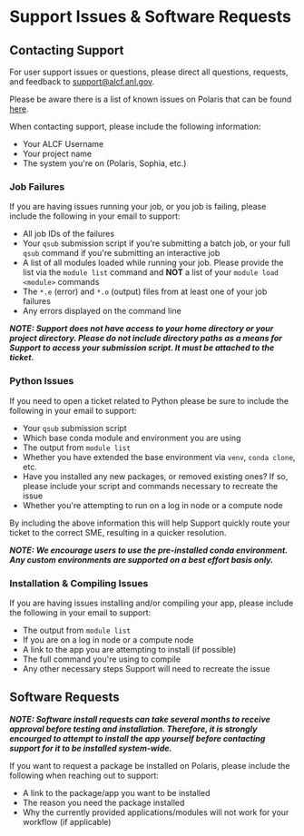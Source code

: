 # Support Issues & Software Requests

## Contacting Support

For user support issues or questions, please direct all questions, requests, and feedback to [support@alcf.anl.gov](mailto:support@alcf.anl.gov).

Please be aware there is a list of known issues on Polaris that can be found [here](./known-issues.md).

When contacting support, please include the following information:
* Your ALCF Username
* Your project name
* The system you're on (Polaris, Sophia, etc.)

### Job Failures

If you are having issues running your job, or you job is failing, please include the following in your email to support:
* All job IDs of the failures
* Your `qsub` submission script if you're submitting a batch job, or your full `qsub` command if you're submitting an interactive job
* A list of all modules loaded while running your job. Please provide the list via the `module list` command and **NOT** a list of your `module load <module>` commands
* The `*.e` (error) and `*.o` (output) files from at least one of your job failures
* Any errors displayed on the command line

***NOTE: Support does not have access to your home directory or your project directory. 
Please do not include directory paths as a means for Support to access your submission script. It must be attached to the ticket.***

### Python Issues

If you need to open a ticket related to Python please be sure to include the following in your email to support:
* Your `qsub` submission script
* Which base conda module and environment you are using
* The output from `module list`
* Whether you have extended the base environment via `venv`, `conda clone`, etc.
* Have you installed any new packages, or removed existing ones? If so, please include your script and commands necessary to recreate the issue
* Whether you're attempting to run on a log in node or a compute node

By including the above information this will help Support quickly route your ticket to the correct SME, resulting in a quicker resolution.

***NOTE: We encourage users to use the pre-installed conda environment. 
Any custom environments are supported on a best effort basis only.***

### Installation & Compiling Issues

If you are having issues installing and/or compiling your app, please include the following in your email to support:
* The output from `module list`
* If you are on a log in node or a compute node
* A link to the app you are attempting to install (if possible)
* The full command you're using to compile
* Any other necessary steps Support will need to recreate the issue


## Software Requests

***NOTE: Software install requests can take several months to receive approval before testing and installation. 
Therefore, it is strongly encourged to attempt to install the app yourself before contacting support for it to be installed system-wide.***

If you want to request a package be installed on Polaris, please include the following when reaching out to support:
* A link to the package/app you want to be installed
* The reason you need the package installed
* Why the currently provided applications/modules will not work for your workflow (if applicable)
